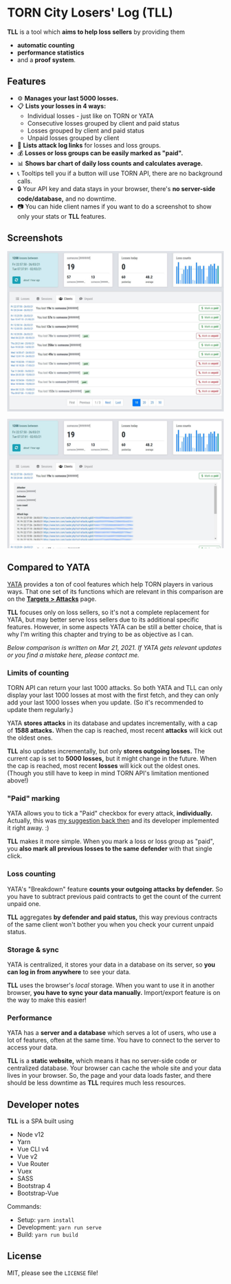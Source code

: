# TORN City Losers' Log (TLL)

**TLL** is a tool which **aims to help loss sellers** by providing them

- **automatic counting**
- **performance statistics**
- and a **proof system**.



## Features

- ⚙️ **Manages your last 5000 losses.**
- 📋 **Lists your losses in 4 ways:**
	- Individual losses - just like on TORN or YATA
	- Consecutive losses grouped by client and paid status
	- Losses grouped by client and paid status
	- Unpaid losses grouped by client
- 🧾 **Lists attack log links** for losses and loss groups.
- 💰 **Losses or loss groups can be easily marked as "paid".**
- 📊 **Shows bar chart of daily loss counts and calculates average.**
- 📞 Tooltips tell you if a button will use TORN API, there are no background calls.
- 🔒 Your API key and data stays in your browser, there's **no server-side code/database,** and no downtime.
- 📷 You can hide client names if you want to do a screenshot to show only your stats or **TLL** features.



## Screenshots

![](tll1.jpg)

![](tll2.jpg)



## Compared to YATA

[YATA](https://yata.yt/) provides a ton of cool features which help TORN players in various ways. That one set of its functions which are relevant in this comparison are on the **[Targets > Attacks](https://yata.yt/target/attacks)** page.

**TLL** focuses only on loss sellers, so it's not a complete replacement for YATA, but may better serve loss sellers due to its additional specific features. However, in some aspects YATA can be still a better choice, that is why I'm writing this chapter and trying to be as objective as I can.

*Below comparison is written on Mar 21, 2021. If YATA gets relevant updates or you find a mistake here, please contact me.*



### Limits of counting

TORN API can return your last 1000 attacks. So both YATA and TLL can only display your last 1000 losses at most with the first fetch, and they can only add your last 1000 losses when you update. (So it's recommended to update them regularly.)

YATA **stores attacks** in its database and updates incrementally, with a cap of **1588 attacks.** When the cap is reached, most recent **attacks** will kick out the oldest ones.

**TLL** also updates incrementally, but only **stores outgoing losses.** The current cap is set to **5000 losses,** but it might change in the future. When the cap is reached, most recent **losses** will kick out the oldest ones. (Though you still have to keep in mind TORN API's limitation mentioned above!)



### "Paid" marking

YATA allows you to tick a "Paid" checkbox for every attack, **individually.** Actually, this was [my suggestion back then](https://www.torn.com/forums.php#/p=threads&f=67&t=16100118&b=0&a=0&start=200&to=20218792) and its developer implemented it right away. :)

**TLL** makes it more simple. When you mark a loss or loss group as "paid", you **also mark all previous losses to the same defender** with that single click.



### Loss counting

YATA's "Breakdown" feature **counts your outgoing attacks by defender.** So you have to subtract previous paid contracts to get the count of the current unpaid one.

**TLL** aggregates **by defender and paid status,** this way previous contracts of the same client won't bother you when you check your current unpaid status.



### Storage & sync

YATA is centralized, it stores your data in a database on its server, so **you can log in from anywhere** to see your data.

**TLL** uses the browser's *local* storage. When you want to use it in another browser, **you have to sync your data manually.** Import/export feature is on the way to make this easier!



### Performance

YATA has a **server and a database** which serves a lot of users, who use a lot of features, often at the same time. You have to connect to the server to access your data.

**TLL** is a **static website,** which means it has no server-side code or centralized database. Your browser can cache the whole site and your data lives in your browser. So, the page and your data loads faster, and there should be less downtime as **TLL** requires much less resources.



## Developer notes

**TLL** is a SPA built using

- Node v12
- Yarn
- Vue CLI v4
- Vue v2
- Vue Router
- Vuex
- SASS
- Bootstrap 4
- Bootstrap-Vue

Commands:

- Setup: `yarn install`
- Development: `yarn run serve`
- Build: `yarn run build`



## License

MIT, please see the `LICENSE` file!
